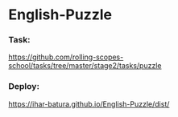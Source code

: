 # English-Puzzle

### Task:

https://github.com/rolling-scopes-school/tasks/tree/master/stage2/tasks/puzzle

### Deploy:

https://ihar-batura.github.io/English-Puzzle/dist/
